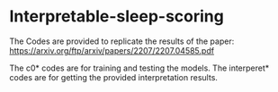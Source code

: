 # Interpretable-sleep-scoring

The Codes are provided to replicate the results of the paper:
https://arxiv.org/ftp/arxiv/papers/2207/2207.04585.pdf

The c0* codes are for training and testing the models.
The interperet* codes are for getting the provided interpretation results.
